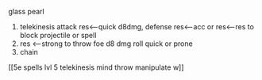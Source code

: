 glass pearl
1. telekinesis attack res<--quick d8dmg, defense res<--acc or res<--res to block projectile or spell
2. res <--strong to throw foe d8 dmg roll quick or prone
3. chain

[[5e spells lvl 5 telekinesis mind throw manipulate w]]